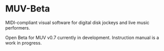 # MUV-Beta
MIDI-compliant visual software for digital disk jockeys and live music performers.

Open Beta for MUV v0.7 currently in development.
Instruction manual is a work in progress.
